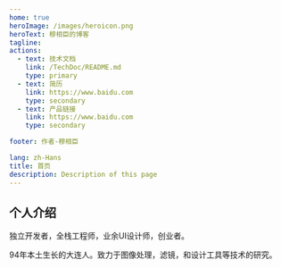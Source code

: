 ```yaml
---
home: true
heroImage: /images/heroicon.png
heroText: 穆相臣的博客
tagline: 
actions:
  - text: 技术文档
    link: /TechDoc/README.md
    type: primary
  - text: 简历
    link: https://www.baidu.com
    type: secondary
  - text: 产品链接
    link: https://www.baidu.com
    type: secondary

footer: 作者-穆相臣

lang: zh-Hans
title: 首页
description: Description of this page
---
```


## 个人介绍

独立开发者，全栈工程师，业余UI设计师，创业者。

94年本土生长的大连人。致力于图像处理，滤镜，和设计工具等技术的研究。
